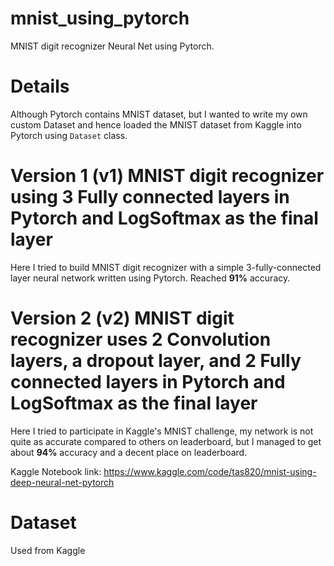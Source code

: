 # mnist_using_pytorch

MNIST digit recognizer Neural Net using Pytorch.

# Details

Although Pytorch contains MNIST dataset, but I wanted to write my own custom Dataset and hence loaded the MNIST dataset from Kaggle into Pytorch using `Dataset` class.

# Version 1 (v1) MNIST digit recognizer using 3 Fully connected layers in Pytorch and LogSoftmax as the final layer

Here I tried to build MNIST digit recognizer with a simple 3-fully-connected layer neural network written using Pytorch. Reached **91%** accuracy.

# Version 2 (v2) MNIST digit recognizer uses 2 Convolution layers, a dropout layer, and 2 Fully connected layers in Pytorch and LogSoftmax as the final layer

Here I tried to participate in Kaggle's MNIST challenge, my network is not quite as accurate compared to others on leaderboard, but I managed to get about **94%** accuracy and a decent place on leaderboard.

Kaggle Notebook link: https://www.kaggle.com/code/tas820/mnist-using-deep-neural-net-pytorch

# Dataset

Used from Kaggle
